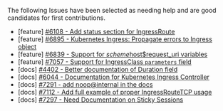 The following Issues have been selected as needing help and are good candidates for first contributions.

- [feature] [#6108 - Add status section for IngressRoute](https://github.com/traefik/traefik/issues/6108)
- [feature] [#6895 - Kubernetes Ingress: Propagate errors to Ingress object](https://github.com/traefik/traefik/issues/6895)
- [feature] [#6839 - Support for $scheme$host$request_uri variables](https://github.com/traefik/traefik/issues/6839)
- [feature] [#7057 - Support for IngressClass `parameters` field](https://github.com/traefik/traefik/issues/7057)
- [docs] [#4402 - Better documentation of Duration field](https://github.com/traefik/traefik/issues/4402)
- [docs] [#6044 - Documentation for Kubernetes Ingress Controller](https://github.com/traefik/traefik/issues/6044)
- [docs] [#7291 - add noop@internal in the docs](https://github.com/traefik/traefik/issues/7291)
- [docs] [#7112 - Add full example of proper IngressRouteTCP usage](https://github.com/traefik/traefik/issues/7112)
- [docs] [#7297 - Need Documentation on Sticky Sessions](https://github.com/traefik/traefik/issues/7297)